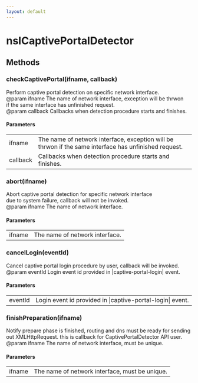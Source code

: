 ```yaml
---
layout: default
---
```


# nsICaptivePortalDetector #

## Methods ##

### checkCaptivePortal(ifname, callback) ###
  
Perform captive portal detection on specific network interface.  
@param ifname The name of network interface, exception will be thrwon  
              if the same interface has unfinished request.  
@param callback Callbacks when detection procedure starts and finishes.  
  

#### Parameters ####

<table>

<tr>
<td>ifname</td>
<td>The name of network interface, exception will be thrwon  
              if the same interface has unfinished request.  
</td>
</tr>

<tr>
<td>callback</td>
<td>Callbacks when detection procedure starts and finishes.  
</td>
</tr>

</table>

### abort(ifname) ###
  
Abort captive portal detection for specific network interface  
due to system failure, callback will not be invoked.  
@param ifname The name of network interface.  
  

#### Parameters ####

<table>

<tr>
<td>ifname</td>
<td>The name of network interface.  
</td>
</tr>

</table>

### cancelLogin(eventId) ###
  
Cancel captive portal login procedure by user, callback will be invoked.  
@param eventId Login event id provided in |captive-portal-login| event.  
  

#### Parameters ####

<table>

<tr>
<td>eventId</td>
<td>Login event id provided in |captive-portal-login| event.  
</td>
</tr>

</table>

### finishPreparation(ifname) ###
  
Notify prepare phase is finished, routing and dns must be ready for sending  
out XMLHttpRequest. this is callback for CaptivePortalDetector API user.  
@param ifname The name of network interface, must be unique.  
  

#### Parameters ####

<table>

<tr>
<td>ifname</td>
<td>The name of network interface, must be unique.  
</td>
</tr>

</table>
